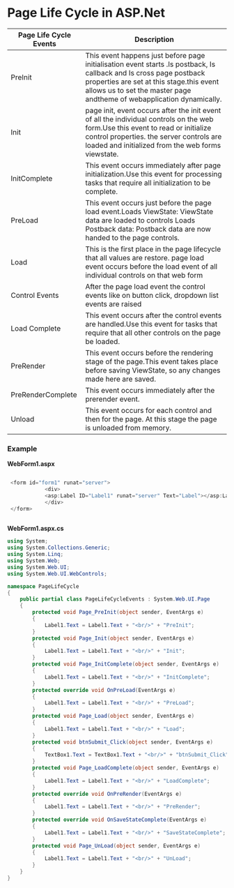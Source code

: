 # Page Life Cycle in ASP.Net

|                 Page Life Cycle Events                        |                        Description                                                                             |                                         
|---------------------------------------------------------------|---------------------------------------------------------------------------------------------------- |
| PreInit                                                       | This event happens just before page initialisation event starts .Is postback, Is callback and Is cross page postback properties are set at this stage.this event allows us to set the master page andtheme of webapplication dynamically.|
| Init                                                          | page init, event occurs after the init event of all the individual controls on the web form.Use this event to read or initialize control properties. the server controls are loaded and initialized from the web forms viewstate.|                                                      |
| InitComplete                                                  | This event occurs immediately after page initialization.Use this event for processing tasks that require all initialization to be complete.|                                                                                                                                          
| PreLoad                                                       | This event occurs just before the page load event.Loads ViewState: ViewState data are loaded to controls Loads Postback data: Postback data are now handed to the page controls.|                                                                                                                                           
| Load                                                          | This is the first place in the page lifecycle that all values are restore. page load event occurs before the load event of all individual controls on that web form|                                                                                                                                          
| Control Events                                                | After the page load event the control events like on button click, dropdown list events are raised  |                                                                                                                                         
| Load Complete                                                 | This event occurs after the control events are handled.Use this event for tasks that require that all other controls on the page be loaded.|                                                                                                                                        
| PreRender                                                     | This event occurs before the rendering stage of the page.This event takes place before saving ViewState, so any changes made here are saved.|                                                                                                                                         
| PreRenderComplete                                             | This event occurs immediately after the prerender event.                                            |                                                                                                                                           
| Unload                                                        | This event occurs for each control and then for the page. At this stage the page is unloaded from memory.|        
### Example 
**WebForm1.aspx**<br />
```C#

 <form id="form1" runat="server">
            <div>
            <asp:Label ID="Label1" runat="server" Text="Label"></asp:Label><br />
            </div>
 </form>
 
 ```` 
 **WebForm1.aspx.cs**<br />
 
```C#
using System;
using System.Collections.Generic;
using System.Linq;
using System.Web;
using System.Web.UI;
using System.Web.UI.WebControls;

namespace PageLifeCycle
{
    public partial class PageLifeCycleEvents : System.Web.UI.Page
    {
        protected void Page_PreInit(object sender, EventArgs e)
        {
            Label1.Text = Label1.Text + "<br/>" + "PreInit";
        }
        protected void Page_Init(object sender, EventArgs e)
        {
            Label1.Text = Label1.Text + "<br/>" + "Init";
        }
        protected void Page_InitComplete(object sender, EventArgs e)
        {
            Label1.Text = Label1.Text + "<br/>" + "InitComplete";
        }
        protected override void OnPreLoad(EventArgs e)
        {
            Label1.Text = Label1.Text + "<br/>" + "PreLoad";
        }
        protected void Page_Load(object sender, EventArgs e)
        {
            Label1.Text = Label1.Text + "<br/>" + "Load";
        }
        protected void btnSubmit_Click(object sender, EventArgs e)
        {
            TextBox1.Text = TextBox1.Text + "<br/>" + "btnSubmit_Click";
        }
        protected void Page_LoadComplete(object sender, EventArgs e)
        {
            Label1.Text = Label1.Text + "<br/>" + "LoadComplete";
        }
        protected override void OnPreRender(EventArgs e)
        {
            Label1.Text = Label1.Text + "<br/>" + "PreRender";
        }
        protected override void OnSaveStateComplete(EventArgs e)
        {
            Label1.Text = Label1.Text + "<br/>" + "SaveStateComplete";
        }
        protected void Page_UnLoad(object sender, EventArgs e)
        {
            Label1.Text = Label1.Text + "<br/>" + "UnLoad";
        }
    }
}                                                                                                                                   
```
